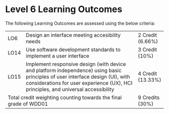 # Level 6 Learning Outcomes</summary>

The following Learning Outcomes are assessed using the below criteria:

<table>
  <tr>
    <td>LO6</td>
    <td>Design an interface meeting accesibility needs</td>
    <td>2 Credit<br />(6.66%)</td>
  </tr>
  <tr>
    <td>LO14</td>
    <td>Use software development standards to implement a user interface</td>
    <td>3 Credit<br />(10%)</td>
  </tr>
  <tr>
    <td>LO15</td>
    <td>Implement responsive design (with device and platform independence) using basic principles of user interface design (UI), with considerations for user experience (UX), HCI principles, and universal accessibility</td>
    <td>4 Credit<br />(13.33%)</td>
  </tr>
  <tr>
    <td colspan="2">
      Total credit weighting counting towards the final grade of WDD01
    </td>
    <td>
      9 Credits<br />(30%)
    </td>
  </tr>
</table>